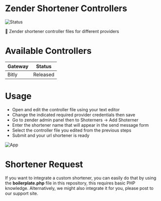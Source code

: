# Zender Shortener Controllers

![Status](https://img.shields.io/badge/status-released-blue?style=for-the-badge)

🔩 Zender shortener controller files for different providers

# Available Controllers

| Gateway | Status |
| ------ | ------ |
| Bitly | Released |

# Usage

* Open and edit the controller file using your text editor
* Change the indicated required provider credentials then save
* Go to zender admin panel then to Shoterners -> Add Shoterner
* Enter the shortener name that will appear in the send message form
* Select the controller file you edited from the previous steps
* Submit and your url shortener is ready

![App](https://github.com/titansys/gateways/blob/master/screenshot.png)

# Shortener Request

If you want to integrate a custom shortener, you can easily do that by using the **boilerplate.php** file in this repository, this requires basic PHP knowledge. Alternatively, we might also integrate it for you, please post to our support site.